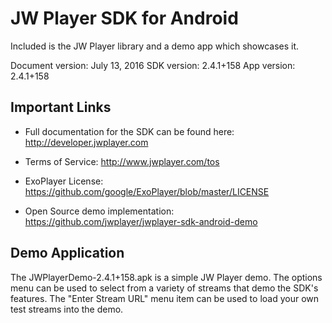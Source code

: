 # JW Player SDK for Android

Included is the JW Player library and a demo app which showcases it.

Document version: July 13, 2016
SDK version: 2.4.1+158
App version: 2.4.1+158

## Important Links

* Full documentation for the SDK can be found here: http://developer.jwplayer.com

* Terms of Service: http://www.jwplayer.com/tos

* ExoPlayer License: https://github.com/google/ExoPlayer/blob/master/LICENSE

* Open Source demo implementation: https://github.com/jwplayer/jwplayer-sdk-android-demo

## Demo Application

The JWPlayerDemo-2.4.1+158.apk is a simple JW Player demo.
The options menu can be used to select from a variety of streams that demo the SDK's features.
The "Enter Stream URL" menu item can be used to load your own test streams into the demo.

